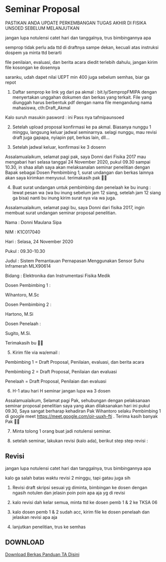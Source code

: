 # Seminar Proposal

PASTIKAN ANDA UPDATE PERKEMBANGAN TUGAS AKHIR DI FISIKA UNSOED SEBELUM MELANJUTKAN

jangan lupa notulensi catet hari dan tanggalnya, trus bimbingannya apa

semprop tidak perlu ada ttd di draftnya sampe dekan, kecuali atas instruksi dospem ya minta ttd berarti

file penilaian, evaluasi, dan berita acara diedit terlebih dahulu, jangan kirim file kosongan ke dosennya

saranku, udah dapet nilai UEPT min 400 juga sebelum semhas, biar ga repot

1. Daftar semprop ke link yg dari pa akmal : bit.ly/SempropFMIPA
dengan menyertakan unggahan dokumen dan berkas yang terkait. File yang diunggah harus berbentuk pdf dengan nama file mengandung nama mahasiswa, cth:Draft_Akmal

Kalo suruh masukin pasword : ini Pass nya tafmipaunsoed

2. Setelah upload proposal konfirmasi ke pa akmal. Biasanya nunggu 1 minggu, langsung keluar jadwal seminarnya. selagi nunggu, mau revisi draft juga gapapa, nyiapin ppt, berkas lain, dll...

3. Setelah jadwal keluar, konfirmasi ke 3 dosenn

Assalamualaikum, selamat pagi pak, saya Donni dari Fisika 2017 mau mengabari hari selasa tanggal 24 November 2020, pukul 09.30 sampai 10.30, in shaa allah saya akan melaksanalan seminar penelitian dengan Bapak sebagai Dosen Pembimbing 1, surat undangan dan berkas lainnya akan saya kirimkan menyusul. terimakasih pak 🙏🏻

4. Buat surat undangan untuk pembimbing dan penelaah ke bu inung : lewat pesan wa (wa bu inung sebelum jam 12 siang, setelah jam 12 siang ga bisa) nanti bu inung kirim surat nya via wa juga.

Assalamualaikum, selamat pagi bu, saya Donni dari fisika 2017, ingin membuat surat undangan seminar proposal penelitian.

Nama : Donni Maulana Sipa

NIM : K1C017040

Hari : Selasa, 24 November 2020

Pukul : 09.30-10.30

Judul : Sistem Pemantauan Pernapasan Menggunakan Sensor Suhu Inframerah MLX90614

Bidang : Elektronika dan Instrumentasi Fisika Medik

Dosen Pembimbing 1 :

Wihantoro, M.Sc

Dosen Pembimbing 2 :

Hartono, M.Si

Dosen Penelaah :

Sugito, M.Si.

Terimakasih bu 🙏🏻

5. Kirim file via wa/email :

Pembimbing 1 = Draft Proposal, Penilaian, evaluasi, dan berita acara

Pembimbing 2 = Draft Proposal, Penilaian dan evaluasi

Penelaah = Draft Proposal, Penilaian dan evaluasi

6. H-1 atau hari H seminar jangan lupa wa 3 dosen

Assalamualaikum, Selamat pagi Pak, sehubungan dengan pelaksanaan seminar proposal penelitian saya yang akan dilaksanakan hari ini pukul 09.30, Saya sangat berharap kehadiran Pak Wihantoro selaku Pembimbing 1 di google meet https://meet.google.com/oir-uuxh-fti . Terima kasih banyak Pak 🙏🏻

7. Minta tolong 1 orang buat jadi notulensi seminar.

8. setelah seminar, lakukan revisi (kalo ada), berikut step step revisi :

## Revisi

jangan lupa notulensi catet hari dan tanggalnya, trus bimbingannya apa

kalo ga salah batas waktu revisi 2 minggu, tapi gatau juga sih

1. Revisi draft skripsi sesuai yg diminta, bimbingan ke dosen dengan ngasih notulen dan jelasin poin poin apa aja yg di revisi

2. kalo revisi dah kelar semua, minta ttd ke dosen pemb 1 & 2 ke TKSA 06

3. kalo dosen pemb 1 & 2 sudah acc, kirim file ke dosen penelaah dan jelaskan revisi apa aja

4. lanjutkan penelitian, trus ke semhas

 
 ## DOWNLOAD

[Download Berkas Panduan TA Disini](https://github.com/donnimsifa/panduanta2021/releases/download/Rilis/panduanta.zip)